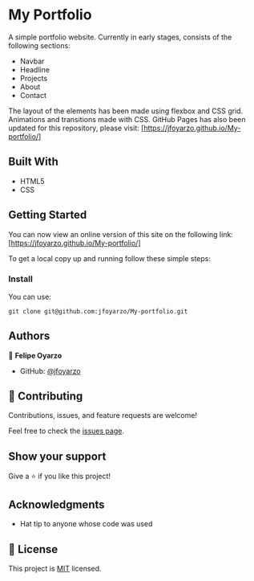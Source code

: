 # My Portfolio

A simple portfolio website. Currently in early stages, consists of the following sections:

- Navbar
- Headline
- Projects
- About
- Contact

The layout of the elements has been made using flexbox and CSS grid. Animations and transitions made with CSS. GitHub Pages has also been updated for this repository, please visit: [https://jfoyarzo.github.io/My-portfolio/]


## Built With

- HTML5
- CSS

## Getting Started

You can now view an online version of this site on the following link: [https://jfoyarzo.github.io/My-portfolio/]<br>

To get a local copy up and running follow these simple steps:

### Install
You can use:<br>

`git clone git@github.com:jfoyarzo/My-portfolio.git` 


## Authors

👤 **Felipe Oyarzo**

- GitHub: [@jfoyarzo](https://github.com/jfoyarzo)

## 🤝 Contributing

Contributions, issues, and feature requests are welcome!

Feel free to check the [issues page](https://github.com/jfoyarzo/My-portfolio/issues).

## Show your support

Give a ⭐️ if you like this project!

## Acknowledgments

- Hat tip to anyone whose code was used

## 📝 License

This project is [MIT](./LICENSE) licensed.
